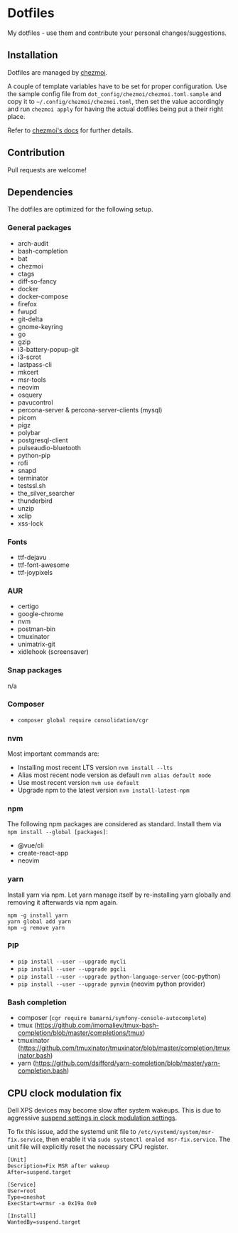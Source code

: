 # Dotfiles

My dotfiles - use them and contribute your personal changes/suggestions.


## Installation

Dotfiles are managed by [chezmoi](https://github.com/twpayne/chezmoi).

A couple of template variables have to be set for proper configuration.
Use the sample config file from `dot_config/chezmoi/chezmoi.toml.sample` and
copy it to `~/.config/chezmoi/chezmoi.toml`, then set the value accordingly and
run `chezmoi apply` for having the actual dotfiles being put a their right
place.

Refer to [chezmoi's docs](https://www.chezmoi.io/) for further details.


## Contribution

Pull requests are welcome!


## Dependencies

The dotfiles are optimized for the following setup.


### General packages

- arch-audit
- bash-completion
- bat
- chezmoi
- ctags
- diff-so-fancy
- docker
- docker-compose
- firefox
- fwupd
- git-delta
- gnome-keyring
- go
- gzip
- i3-battery-popup-git
- i3-scrot
- lastpass-cli
- mkcert
- msr-tools
- neovim
- osquery
- pavucontrol
- percona-server & percona-server-clients (mysql)
- picom
- pigz
- polybar
- postgresql-client
- pulseaudio-bluetooth
- python-pip
- rofi
- snapd
- terminator
- testssl.sh
- the_silver_searcher
- thunderbird
- unzip
- xclip
- xss-lock


### Fonts

- ttf-dejavu
- ttf-font-awesome
- ttf-joypixels


### AUR

- certigo
- google-chrome
- nvm
- postman-bin
- tmuxinator
- unimatrix-git
- xidlehook (screensaver)


### Snap packages

n/a


### Composer

- `composer global require consolidation/cgr`


### nvm

Most important commands are:

- Installing most recent LTS version
  `nvm install --lts`
- Alias most recent node version as default
  `nvm alias default node`
- Use most recent version
  `nvm use default`
- Upgrade npm to the latest version
  `nvm install-latest-npm`


### npm

The following npm packages are considered as standard.
Install them via `npm install --global [packages]`:

- @vue/cli
- create-react-app
- neovim


### yarn

Install yarn via npm. Let yarn manage itself by re-installing yarn globally and
removing it afterwards via npm again.

```
npm -g install yarn
yarn global add yarn
npm -g remove yarn
```


### PIP

- `pip install --user --upgrade mycli`
- `pip install --user --upgrade pgcli`
- `pip install --user --upgrade python-language-server` (coc-python)
- `pip install --user --upgrade pynvim` (neovim python provider)


### Bash completion

- composer (`cgr require bamarni/symfony-console-autocomplete`)
- tmux (https://github.com/imomaliev/tmux-bash-completion/blob/master/completions/tmux)
- tmuxinator (https://github.com/tmuxinator/tmuxinator/blob/master/completion/tmuxinator.bash)
- yarn (https://github.com/dsifford/yarn-completion/blob/master/yarn-completion.bash)


## CPU clock modulation fix

Dell XPS devices may become slow after system wakeups. This is due to aggressive
[suspend settings in clock modulation
settings](https://wiki.archlinux.org/title/Dell_XPS_13_2-in-1_(7390)#Sleep/Suspend_causes_slow_system).

To fix this issue, add the systemd unit file to
`/etc/systemd/system/msr-fix.service`, then enable it via
`sudo systemctl enaled msr-fix.service`. The unit file will explicitly reset the
necessary CPU register.

```
[Unit]
Description=Fix MSR after wakeup
After=suspend.target

[Service]
User=root
Type=oneshot
ExecStart=wrmsr -a 0x19a 0x0

[Install]
WantedBy=suspend.target
```
